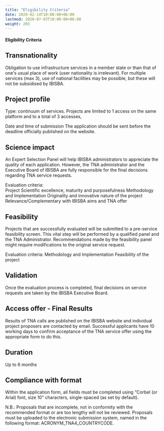```yaml
---
title: "Eligibility Criteria"
date: 2020-02-14T10:00:00+06:00
lastmod: 2020-07-03T10:00:00+06:00
weight: 203
---
```


#### Eligibility Criteria

## Transnationality
Obligation to use infrastructure services in a member state or than that of one's usual place of work (user nationality is irrelevant). For multiple services (max 3), use of national facilities may be possible, but these will not be subsidised by IBISBA.

## Project profile
Type: continuum of services. Projects are limited to 1 access on the same platform and to a total of 3 accesses,

Date and time of submission
The application should be sent before the deadline officially published on the website.

## Science impact
An Expert Selection Panel will help IBISBA administrators to appreciate the quality of each application. However, the TNA administrator and the Executive Board of IBISBA are fully responsible for the final decisions regarding TNA service requests.

Evaluation criteria: 		
				Project Scientific excellence, maturity and purposefulness
				Methodology and Implementation
				Originality and innovative nature of the project
				Relevance/Complementary with IBISBA aims and TNA offer

## Feasibility
Projects that are successfully evaluated will be submitted to a pre-service feasibility screen. This vital step will be performed by a qualified panel and the TNA Administrator. Recommendations made by the feasibility panel might require modifications to the original service request.

Evaluation criteria:		Methodology and Implementation
				Feasibility of the project

## Validation
Once the evaluation process is completed, final decisions on service requests are taken by the IBISBA Executive Board.

## Access offer - Final Results
Results of TNA calls are published on the IBISBA website and individual project proposers are contacted by email. Successful applicants have 10 working days to confirm acceptance of the TNA service offer using the appropriate form to do this.

## Duration
Up to 6 months

## Compliance with format
Within the application form, all fields must be completed using “Corbel (or Arial) font, size 10” characters, single-spaced (as set by default).

N.B.:  Proposals that are incomplete, not in conformity with the recommended format or are too lengthy will not be reviewed. Proposals must be uploaded to the electronic submission system, named in the following format: ACRONYM_TNA4_COUNTRYCODE.
